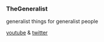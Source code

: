 ### TheGeneralist

generalist things for generalist people

[youtube](https://youtube.com/@thegeneralist01) & [twitter](https://x.com/thegeneralist01)
